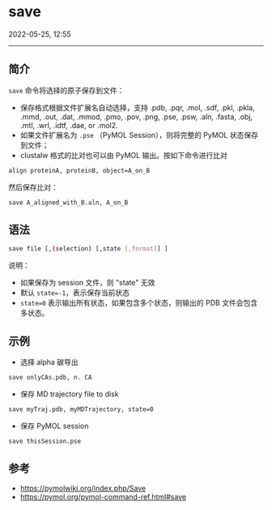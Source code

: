# save

2022-05-25, 12:55
****

## 简介

`save` 命令将选择的原子保存到文件：

- 保存格式根据文件扩展名自动选择，支持 .pdb, .pqr, .mol, .sdf, .pkl, .pkla, .mmd, .out, .dat, .mmod, .pmo, .pov, .png, .pse, .psw, .aln, .fasta, .obj, .mtl, .wrl, .idtf, .dae, or .mol2.
- 如果文件扩展名为 `.pse` （PyMOL Session），则将完整的 PyMOL 状态保存到文件；
- clustalw 格式的比对也可以由 PyMOL 输出。按如下命令进行比对

```sh
align proteinA, proteinB, object=A_on_B
```

然后保存比对：

```sh
save A_aligned_with_B.aln, A_on_B
```

## 语法

```sh
save file [,(selection) [,state [,format]] ]
```

说明：

- 如果保存为 session 文件，则 "state" 无效
- 默认 `state=-1`，表示保存当前状态
- `state=0` 表示输出所有状态，如果包含多个状态，则输出的 PDB 文件会包含多状态。

## 示例

- 选择 alpha 碳导出

```sh
save onlyCAs.pdb, n. CA
```

- 保存 MD trajectory file to disk

```sh
save myTraj.pdb, myMDTrajectory, state=0
```

- 保存 PyMOL session

```sh
save thisSession.pse
```

## 参考

- https://pymolwiki.org/index.php/Save
- https://pymol.org/pymol-command-ref.html#save
